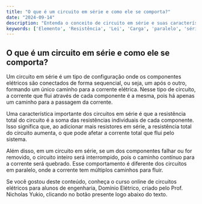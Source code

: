 ```yaml
---
title: "O que é um circuito em série e como ele se comporta?"
date: "2024-09-14"
description: "Entenda o conceito de circuito em série e suas características fundamentais."
keywords: ['Elemento', 'Resistência', 'Lei', 'Carga', 'paralelo', 'série', 'Sistema']
---
```


## O que é um circuito em série e como ele se comporta?

Um circuito em série é um tipo de configuração onde os componentes elétricos são conectados de forma sequencial, ou seja, um após o outro, formando um único caminho para a corrente elétrica. Nesse tipo de circuito, a corrente que flui através de cada componente é a mesma, pois há apenas um caminho para a passagem da corrente.

Uma característica importante dos circuitos em série é que a resistência total do circuito é a soma das resistências individuais de cada componente. Isso significa que, ao adicionar mais resistores em série, a resistência total do circuito aumenta, o que pode afetar a corrente total que flui pelo sistema.

Além disso, em um circuito em série, se um dos componentes falhar ou for removido, o circuito inteiro será interrompido, pois o caminho contínuo para a corrente será quebrado. Esse comportamento é diferente dos circuitos em paralelo, onde a corrente tem múltiplos caminhos para fluir.

Se você gostou deste conteúdo, conheça o curso online de circuitos elétricos para alunos de engenharia, Domínio Elétrico, criado pelo Prof. Nicholas Yukio, clicando no botão presente logo abaixo do texto.